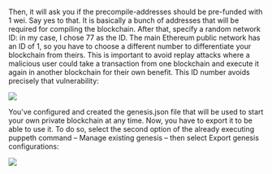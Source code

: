 
Then, it will ask you if the precompile-addresses should be pre-funded with 1 wei. Say yes to that. It is basically a bunch of addresses that will be required for compiling the blockchain. After that, specify a random network ID: in my case, I chose 77 as the ID. The main Ethereum public network has an ID of 1, so you have to choose a different number to differentiate your blockchain from theirs. This is important to avoid replay attacks where a malicious user could take a transaction from one blockchain and execute it again in another blockchain for their own benefit. This ID number avoids precisely that vulnerability:

![](https://github.com/fenago/katacoda-scenarios/raw/master/mastering-ethereum/ethereum-private-ethereum-network/steps/4/genesis.JPG)


You've configured and created the genesis.json file that will be used to start your own private blockchain at any time. Now, you have to export it to be able to use it. To do so, select the second option of the already executing puppeth command – Manage existing genesis – then select Export genesis configurations:

![](https://github.com/fenago/katacoda-scenarios/raw/master/mastering-ethereum/ethereum-private-ethereum-network/steps/4/export.JPG)


